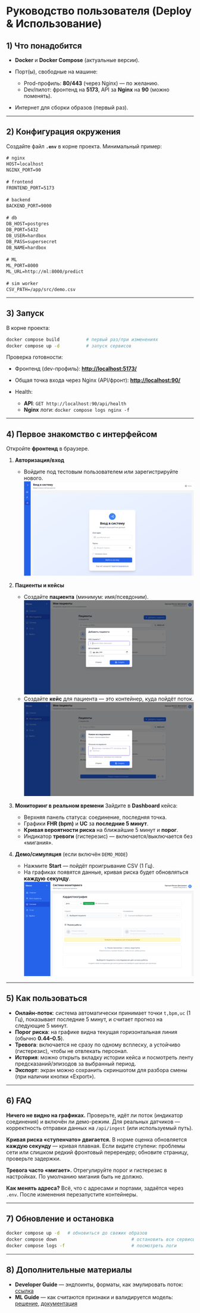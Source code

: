 # Руководство пользователя (Deploy & Использование)

## 1) Что понадобится

* **Docker** и **Docker Compose** (актуальные версии).
* Порт(ы), свободные на машине:

  * Prod-профиль: **80/443** (через Nginx) — по желанию.
  * Dev/пилот: фронтенд на **5173**, API за **Nginx** на **90** (можно поменять).
* Интернет для сборки образов (первый раз).

---

## 2) Конфигурация окружения

Создайте файл **`.env`** в корне проекта. Минимальный пример:

```
# nginx
HOST=localhost
NGINX_PORT=90

# frontend
FRONTEND_PORT=5173

# backend
BACKEND_PORT=9000

# db
DB_HOST=postgres
DB_PORT=5432
DB_USER=hardbox
DB_PASS=supersecret
DB_NAME=hardbox

# ML
ML_PORT=8000
ML_URL=http://ml:8000/predict

# sim worker
CSV_PATH=/app/src/demo.csv
```

---

## 3) Запуск

В корне проекта:

```bash
docker compose build          # первый раз/при изменениях
docker compose up -d          # запуск сервисов
```

Проверка готовности:

* Фронтенд (dev-профиль): **[http://localhost:5173/](http://localhost:5173/)**
* Общая точка входа через Nginx (API/фронт): **[http://localhost:90/](http://localhost:90/)**
* Health:

  * **API**: `GET http://localhost:90/api/health`
  * **Nginx** логи: `docker compose logs nginx -f`

---

## 4) Первое знакомство с интерфейсом

Откройте **фронтенд** в браузере.

1. **Авторизация/вход**
   - Войдите под тестовым пользователем или зарегистрируйте нового.
   ![Вход/Регистрация](./img/user.png)


2. **Пациенты и кейсы**

   * Создайте **пациента** (минимум: имя/псевдоним).
    ![Пациенты](./img/patients.png)
   * Создайте **кейс** для пациента — это контейнер, куда пойдёт поток.
    ![Кейсы](./img/cases.png)
3. **Мониторинг в реальном времени**
   Зайдите в **Dashboard** кейса:

   * Верхняя панель статуса: соединение, последняя точка.
   * Графики **FHR (bpm)** и **UC** за **последние 5 минут**.
   * **Кривая вероятности риска** на ближайшие 5 минут и **порог**.
   * Индикатор **тревоги** (гистерезис) — включается/выключается без «мигания».

4. **Демо/симуляция** (если включён `DEMO_MODE`)

   * Нажмите **Start** — пойдёт проигрывание CSV (1 Гц).
   * На графиках появятся данные, кривая риска будет обновляться **каждую секунду**.
   ![Дашборд](./img/dashboard.png)


---

## 5) Как пользоваться

* **Онлайн-поток**: система автоматически принимает точки `t,bpm,uc` (1 Гц), показывает последние 5 минут, и считает прогноз на следующие 5 минут.
* **Порог риска**: на графике видна текущая горизонтальная линия (обычно **0.44–0.5**).
* **Тревога**: включается не сразу по одному всплеску, а устойчиво (гистерезис), чтобы не отвлекать персонал.
* **История**: можно открыть вкладку истории кейса и посмотреть ленту предсказаний/эпизодов за выбранный период.
* **Экспорт**: экран можно сохранить скриншотом для разбора смены (при наличии кнопки «Export»).

---

## 6) FAQ

**Ничего не видно на графиках.**
Проверьте, идёт ли поток (индикатор соединения) и включён ли демо-режим. Для реальных датчиков — корректность отправки данных на `/api/ingest` (или используемый путь).

**Кривая риска «ступенчато» двигается.**
В норме оценка обновляется **каждую секунду** — кривая плавная. Если видите ступени: проблемы сети или слишком редкий фронтовый перерендер; обновите страницу, проверьте задержки.

**Тревога часто «мигает».**
Отрегулируйте порог и гистерезис в настройках. По умолчанию мигания быть не должно.

**Как менять адреса?**
Всё, что с адресами и портами, задаётся через `.env`. После изменения перезапустите контейнеры.

---

## 7) Обновление и остановка

```bash
docker compose up -d   # обновиться до свежих образов
docker compose down                            # остановить все сервисы
docker compose logs -f                         # посмотреть логи
```

---

## 8) Дополнительные материалы

* **Developer Guide** — эндпоинты, форматы, как эмулировать поток: [ссылка](../backend/README.md)
* **ML Guide** — как считаются признаки и валидируется модель: [решение](../ml/notebooks/solution.ipynb), [документация](../ml/README.md)